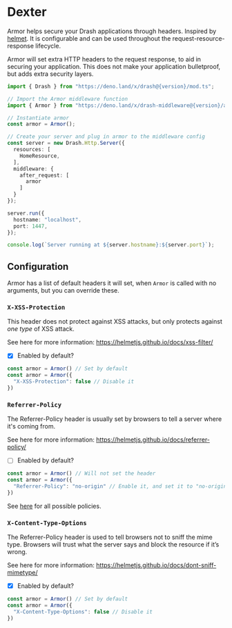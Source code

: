 # Dexter

Armor helps secure your Drash applications through headers. Inspired by [helmet](https://github.com/helmetjs/helmet). It is configurable and can be used throughout the request-resource-response lifecycle.

Armor will set extra HTTP headers to the request response, to aid in securing your application. This does not make your application bulletproof, but adds extra security layers.

```typescript
import { Drash } from "https://deno.land/x/drash@{version}/mod.ts";

// Import the Armor middleware function
import { Armor } from "https://deno.land/x/drash-middleware@{version}/armor/mod.ts";

// Instantiate armor
const armor = Armor();

// Create your server and plug in armor to the middleware config
const server = new Drash.Http.Server({
  resources: [
    HomeResource,
  ],
  middleware: {
    after_request: [
      armor
    ]
  }
});

server.run({
  hostname: "localhost",
  port: 1447,
});

console.log(`Server running at ${server.hostname}:${server.port}`);
```

## Configuration

Armor has a list of default headers it will set, when `Armor` is called with no arguments, but you can override these.

### `X-XSS-Protection`

This header does not protect against XSS attacks, but only protects against *one type* of XSS attack.

See here for more information: https://helmetjs.github.io/docs/xss-filter/

- [x] Enabled by default?

```typescript
const armor = Armor() // Set by default
const armor = Armor({
  "X-XSS-Protection": false // Disable it
})
```

### `Referrer-Policy`

The Referrer-Policy header is usually set by browsers to tell a server where it's coming from.

See here for more information: https://helmetjs.github.io/docs/referrer-policy/

- [ ] Enabled by default?

```typescript
const armor = Armor() // Will not set the header
const armor = Armor({
  "Referrer-Policy": "no-origin" // Enable it, and set it to "no-origin"
})
```

See [here](https://www.w3.org/TR/referrer-policy/#referrer-policies) for all possible policies.

### `X-Content-Type-Options`

The Referrer-Policy header is used to tell browsers not to sniff the mime type. Browsers will trust what the server says and block the resource if it’s wrong.

See here for more information: https://helmetjs.github.io/docs/dont-sniff-mimetype/

- [x] Enabled by default?

```typescript
const armor = Armor() // Set by default
const armor = Armor({
  "X-Content-Type-Options": false // Disable it
})
```

